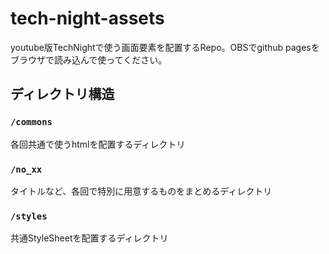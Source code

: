# tech-night-assets

youtube版TechNightで使う画面要素を配置するRepo。OBSでgithub pagesをブラウザで読み込んで使ってください。

## ディレクトリ構造

### `/commons`

各回共通で使うhtmlを配置するディレクトリ

### `/no_xx`

タイトルなど、各回で特別に用意するものをまとめるディレクトリ

### `/styles`

共通StyleSheetを配置するディレクトリ
